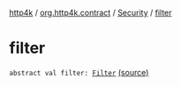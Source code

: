 [http4k](../../index.md) / [org.http4k.contract](../index.md) / [Security](index.md) / [filter](./filter.md)

# filter

`abstract val filter: `[`Filter`](../../org.http4k.core/-filter/index.md) [(source)](https://github.com/http4k/http4k/blob/master/http4k-contract/src/main/kotlin/org/http4k/contract/Security.kt#L16)